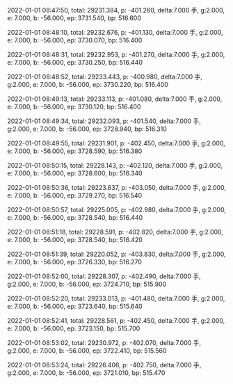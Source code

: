 2022-01-01 08:47:50, total: 29231.384, p: -401.260, delta:7.000 手, g:2.000, e: 7.000, b: -56.000, ep: 3731.540, bp: 516.600

2022-01-01 08:48:10, total: 29232.676, p: -401.130, delta:7.000 手, g:2.000, e: 7.000, b: -56.000, ep: 3730.070, bp: 516.400

2022-01-01 08:48:31, total: 29232.953, p: -401.270, delta:7.000 手, g:2.000, e: 7.000, b: -56.000, ep: 3730.250, bp: 516.440

2022-01-01 08:48:52, total: 29233.443, p: -400.980, delta:7.000 手, g:2.000, e: 7.000, b: -56.000, ep: 3730.220, bp: 516.400

2022-01-01 08:49:13, total: 29233.113, p: -401.080, delta:7.000 手, g:2.000, e: 7.000, b: -56.000, ep: 3730.120, bp: 516.400

2022-01-01 08:49:34, total: 29232.093, p: -401.540, delta:7.000 手, g:2.000, e: 7.000, b: -56.000, ep: 3728.940, bp: 516.310

2022-01-01 08:49:55, total: 29231.901, p: -402.450, delta:7.000 手, g:2.000, e: 7.000, b: -56.000, ep: 3728.590, bp: 516.380

2022-01-01 08:50:15, total: 29228.143, p: -402.120, delta:7.000 手, g:2.000, e: 7.000, b: -56.000, ep: 3728.600, bp: 516.340

2022-01-01 08:50:36, total: 29223.637, p: -403.050, delta:7.000 手, g:2.000, e: 7.000, b: -56.000, ep: 3729.270, bp: 516.540

2022-01-01 08:50:57, total: 29225.005, p: -402.980, delta:7.000 手, g:2.000, e: 7.000, b: -56.000, ep: 3728.540, bp: 516.440

2022-01-01 08:51:18, total: 29228.591, p: -402.820, delta:7.000 手, g:2.000, e: 7.000, b: -56.000, ep: 3728.540, bp: 516.420

2022-01-01 08:51:39, total: 29220.052, p: -403.830, delta:7.000 手, g:2.000, e: 7.000, b: -56.000, ep: 3726.330, bp: 516.270

2022-01-01 08:52:00, total: 29228.307, p: -402.490, delta:7.000 手, g:2.000, e: 7.000, b: -56.000, ep: 3724.710, bp: 515.900

2022-01-01 08:52:20, total: 29233.013, p: -401.480, delta:7.000 手, g:2.000, e: 7.000, b: -56.000, ep: 3723.640, bp: 515.640

2022-01-01 08:52:41, total: 29228.561, p: -402.450, delta:7.000 手, g:2.000, e: 7.000, b: -56.000, ep: 3723.150, bp: 515.700

2022-01-01 08:53:02, total: 29230.972, p: -402.070, delta:7.000 手, g:2.000, e: 7.000, b: -56.000, ep: 3722.410, bp: 515.560

2022-01-01 08:53:24, total: 29226.406, p: -402.750, delta:7.000 手, g:2.000, e: 7.000, b: -56.000, ep: 3721.010, bp: 515.470